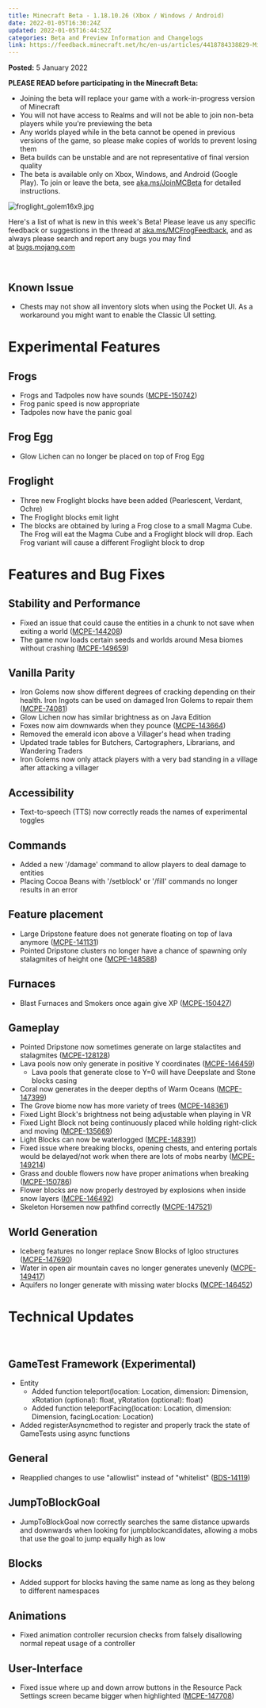 ```yaml
---
title: Minecraft Beta - 1.18.10.26 (Xbox / Windows / Android)
date: 2022-01-05T16:30:24Z
updated: 2022-01-05T16:44:52Z
categories: Beta and Preview Information and Changelogs
link: https://feedback.minecraft.net/hc/en-us/articles/4418784338829-Minecraft-Beta-1-18-10-26-Xbox-Windows-Android-
---
```


**Posted:** 5 January 2022

**PLEASE READ before participating in the Minecraft Beta:**

- Joining the beta will replace your game with a work-in-progress version of Minecraft
- You will not have access to Realms and will not be able to join non-beta players while you're previewing the beta
- Any worlds played while in the beta cannot be opened in previous versions of the game, so please make copies of worlds to prevent losing them
- Beta builds can be unstable and are not representative of final version quality
- The beta is available only on Xbox, Windows, and Android (Google Play). To join or leave the beta, see [aka.ms/JoinMCBeta](https://aka.ms/JoinMCBeta) for detailed instructions.

![froglight_golem16x9.jpg](https://feedback.minecraft.net/hc/article_attachments/4418776425741/froglight_golem16x9.jpg)

Here's a list of what is new in this week's Beta! Please leave us any specific feedback or suggestions in the thread at [aka.ms/MCFrogFeedback](https://aka.ms/MCFrogFeedback), and as always please search and report any bugs you may find at [bugs.mojang.com](http://bugs.mojang.com/)

 

## **Known Issue**

- Chests may not show all inventory slots when using the Pocket UI. As a workaround you might want to enable the Classic UI setting.

# **Experimental Features**

## **Frogs**

- Frogs and Tadpoles now have sounds ([MCPE-150742](https://bugs.mojang.com/browse/MCPE-150742))
- Frog panic speed is now appropriate
- Tadpoles now have the panic goal

## **Frog Egg**

- Glow Lichen can no longer be placed on top of Frog Egg

## **Froglight**

- Three new Froglight blocks have been added (Pearlescent, Verdant, Ochre)
- The Froglight blocks emit light
- The blocks are obtained by luring a Frog close to a small Magma Cube. The Frog will eat the Magma Cube and a Froglight block will drop. Each Frog variant will cause a different Froglight block to drop

# **Features and Bug Fixes**

## **Stability and Performance**

- Fixed an issue that could cause the entities in a chunk to not save when exiting a world ([MCPE-144208](https://bugs.mojang.com/browse/MCPE-144208))
- The game now loads certain seeds and worlds around Mesa biomes without crashing ([MCPE-149659](https://bugs.mojang.com/browse/MCPE-149659))

## **Vanilla Parity**

- Iron Golems now show different degrees of cracking depending on their health. Iron Ingots can be used on damaged Iron Golems to repair them ([MCPE-74081](https://bugs.mojang.com/browse/MCPE-74081))
- Glow Lichen now has similar brightness as on Java Edition
- Foxes now aim downwards when they pounce ([MCPE-143664](https://bugs.mojang.com/browse/MCPE-143664))
- Removed the emerald icon above a Villager's head when trading
- Updated trade tables for Butchers, Cartographers, Librarians, and Wandering Traders
- Iron Golems now only attack players with a very bad standing in a village after attacking a villager

## **Accessibility**

- Text-to-speech (TTS) now correctly reads the names of experimental toggles

## **Commands**

- Added a new '/damage' command to allow players to deal damage to entities
- Placing Cocoa Beans with '/setblock' or '/fill' commands no longer results in an error

## **Feature placement**

- Large Dripstone feature does not generate floating on top of lava anymore ([MCPE-141131](https://bugs.mojang.com/browse/MCPE-141131))
- Pointed Dripstone clusters no longer have a chance of spawning only stalagmites of height one ([MCPE-148588](https://bugs.mojang.com/browse/MCPE-148588))

## **Furnaces**

- Blast Furnaces and Smokers once again give XP ([MCPE-150427](https://bugs.mojang.com/browse/MCPE-150427))

## **Gameplay**

- Pointed Dripstone now sometimes generate on large stalactites and stalagmites ([MCPE-128128](https://bugs.mojang.com/browse/MCPE-128128))
- Lava pools now only generate in positive Y coordinates ([MCPE-146459](https://bugs.mojang.com/browse/MCPE-146459))
  - Lava pools that generate close to Y=0 will have Deepslate and Stone blocks casing
- Coral now generates in the deeper depths of Warm Oceans ([MCPE-147399](https://bugs.mojang.com/browse/MCPE-147399))
- The Grove biome now has more variety of trees ([MCPE-148361](https://bugs.mojang.com/browse/MCPE-148361))
- Fixed Light Block's brightness not being adjustable when playing in VR
- Fixed Light Block not being continuously placed while holding right-click and moving ([MCPE-135669](https://bugs.mojang.com/browse/MCPE-135669))
- Light Blocks can now be waterlogged ([MCPE-148391](https://bugs.mojang.com/browse/MCPE-148391))
- Fixed issue where breaking blocks, opening chests, and entering portals would be delayed/not work when there are lots of mobs nearby ([MCPE-149214](https://bugs.mojang.com/browse/MCPE-149214))
- Grass and double flowers now have proper animations when breaking ([MCPE-150786](https://bugs.mojang.com/browse/MCPE-150786))
- Flower blocks are now properly destroyed by explosions when inside snow layers ([MCPE-146492](https://bugs.mojang.com/browse/MCPE-146492))
- Skeleton Horsemen now pathfind correctly ([MCPE-147521](https://bugs.mojang.com/browse/MCPE-147521))

## **World Generation**

- Iceberg features no longer replace Snow Blocks of Igloo structures ([MCPE-147690](https://bugs.mojang.com/browse/MCPE-147690))
- Water in open air mountain caves no longer generates unevenly ([MCPE-149417](https://bugs.mojang.com/browse/MCPE-149417))
- Aquifers no longer generate with missing water blocks ([MCPE-146452](https://bugs.mojang.com/browse/MCPE-146452))

# **Technical Updates**

 

## **GameTest Framework (Experimental)**

- Entity
  - Added function teleport(location: Location, dimension: Dimension, xRotation (optional): float, yRotation (optional): float)
  - Added function teleportFacing(location: Location, dimension: Dimension, facingLocation: Location)
- Added registerAsyncmethod to register and properly track the state of GameTests using async functions

## **General**

- Reapplied changes to use "allowlist" instead of "whitelist" ([BDS-14119](https://bugs.mojang.com/browse/BDS-14119))

## **JumpToBlockGoal**

- JumpToBlockGoal now correctly searches the same distance upwards and downwards when looking for jumpblockcandidates, allowing a mobs that use the goal to jump equally high as low

## **Blocks**

- Added support for blocks having the same name as long as they belong to different namespaces

## **Animations**

- Fixed animation controller recursion checks from falsely disallowing normal repeat usage of a controller

## **User-Interface**

- Fixed issue where up and down arrow buttons in the Resource Pack Settings screen became bigger when highlighted ([MCPE-147708](https://bugs.mojang.com/browse/MCPE-147708))
